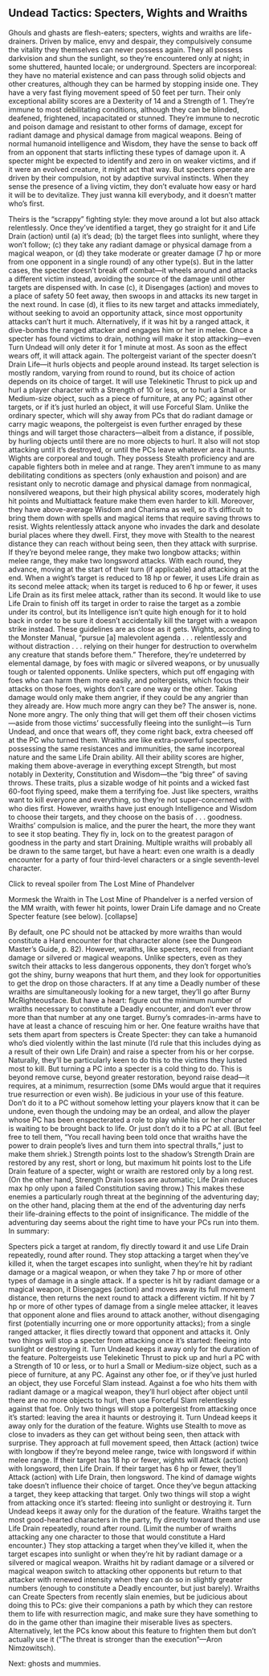 ## Undead Tactics: Specters, Wights and Wraiths

Ghouls and ghasts are flesh-eaters; specters, wights and wraiths are life-drainers. Driven by malice, envy and despair, they compulsively consume the vitality they themselves can never possess again. They all possess darkvision and shun the sunlight, so they’re encountered only at night; in some shuttered, haunted locale; or underground.
Specters are incorporeal: they have no material existence and can pass through solid objects and other creatures, although they can be harmed by stopping inside one. They have a very fast flying movement speed of 50 feet per turn. Their only exceptional ability scores are a Dexterity of 14 and a Strength of 1. They’re immune to most debilitating conditions, although they can be blinded, deafened, frightened, incapacitated or stunned. They’re immune to necrotic and poison damage and resistant to other forms of damage, except for radiant damage and physical damage from magical weapons. Being of normal humanoid intelligence and Wisdom, they have the sense to back off from an opponent that starts inflicting these types of damage upon it.
A specter might be expected to identify and zero in on weaker victims, and if it were an evolved creature, it might act that way. But specters operate are driven by their compulsion, not by adaptive survival instincts. When they sense the presence of a living victim, they don’t evaluate how easy or hard it will be to devitalize. They just wanna kill everybody, and it doesn’t matter who’s first.

Theirs is the “scrappy” fighting style: they move around a lot but also attack relentlessly. Once they’ve identified a target, they go straight for it and Life Drain (action) until (a) it’s dead; (b) the target flees into sunlight, where they won’t follow; (c) they take any radiant damage or physical damage from a magical weapon, or (d) they take moderate or greater damage (7 hp or more from one opponent in a single round) of any other type(s). But in the latter cases, the specter doesn’t break off combat—it wheels around and attacks a different victim instead, avoiding the source of the damage until other targets are dispensed with. In case (c), it Disengages (action) and moves to a place of safety 50 feet away, then swoops in and attacks its new target in the next round. In case (d), it flies to its new target and attacks immediately, without seeking to avoid an opportunity attack, since most opportunity attacks can’t hurt it much. Alternatively, if it was hit by a ranged attack, it dive-bombs the ranged attacker and engages him or her in melee. Once a specter has found victims to drain, nothing will make it stop attacking—even Turn Undead will only deter it for 1 minute at most. As soon as the effect wears off, it will attack again.
The poltergeist variant of the specter doesn’t Drain Life—it hurls objects and people around instead. Its target selection is mostly random, varying from round to round, but its choice of action depends on its choice of target. It will use Telekinetic Thrust to pick up and hurl a player character with a Strength of 10 or less, or to hurl a Small or Medium-size object, such as a piece of furniture, at any PC; against other targets, or if it’s just hurled an object, it will use Forceful Slam. Unlike the ordinary specter, which will shy away from PCs that do radiant damage or carry magic weapons, the poltergeist is even further enraged by these things and will target those characters—albeit from a distance, if possible, by hurling objects until there are no more objects to hurl. It also will not stop attacking until it’s destroyed, or until the PCs leave whatever area it haunts.
Wights are corporeal and tough. They possess Stealth proficiency and are capable fighters both in melee and at range. They aren’t immune to as many debilitating conditions as specters (only exhaustion and poison) and are resistant only to necrotic damage and physical damage from nonmagical, nonsilvered weapons, but their high physical ability scores, moderately high hit points and Multiattack feature make them even harder to kill. Moreover, they have above-average Wisdom and Charisma as well, so it’s difficult to bring them down with spells and magical items that require saving throws to resist.
Wights relentlessly attack anyone who invades the dark and desolate burial places where they dwell. First, they move with Stealth to the nearest distance they can reach without being seen, then they attack with surprise. If they’re beyond melee range, they make two longbow attacks; within melee range, they make two longsword attacks. With each round, they advance, moving at the start of their turn (if applicable) and attacking at the end. When a wight’s target is reduced to 18 hp or fewer, it uses Life drain as its second melee attack; when its target is reduced to 6 hp or fewer, it uses Life Drain as its first melee attack, rather than its second. It would like to use Life Drain to finish off its target in order to raise the target as a zombie under its control, but its Intelligence isn’t quite high enough for it to hold back in order to be sure it doesn’t accidentally kill the target with a weapon strike instead. These guidelines are as close as it gets.
Wights, according to the Monster Manual, “pursue [a] malevolent agenda . . . relentlessly and without distraction . . . relying on their hunger for destruction to overwhelm any creature that stands before them.” Therefore, they’re undeterred by elemental damage, by foes with magic or silvered weapons, or by unusually tough or talented opponents. Unlike specters, which put off engaging with foes who can harm them more easily, and poltergeists, which focus their attacks on those foes, wights don’t care one way or the other. Taking damage would only make them angrier, if they could be any angrier than they already are. How much more angry can they be? The answer is, none. None more angry. The only thing that will get them off their chosen victims—aside from those victims’ successfully fleeing into the sunlight—is Turn Undead, and once that wears off, they come right back, extra cheesed off at the PC who turned them.
Wraiths are like extra-powerful specters, possessing the same resistances and immunities, the same incorporeal nature and the same Life Drain ability. All their ability scores are higher, making them above-average in everything except Strength, but most notably in Dexterity, Constitution and Wisdom—the “big three” of saving throws. These traits, plus a sizable wodge of hit points and a wicked fast 60-foot flying speed, make them a terrifying foe.
Just like specters, wraiths want to kill everyone and everything, so they’re not super-concerned with who dies first. However, wraiths have just enough Intelligence and Wisdom to choose their targets, and they choose on the basis of . . . goodness. Wraiths’ compulsion is malice, and the purer the heart, the more they want to see it stop beating. They fly in, lock on to the greatest paragon of goodness in the party and start Draining. Multiple wraiths will probably all be drawn to the same target, but have a heart: even one wraith is a deadly encounter for a party of four third-level characters or a single seventh-level character.


Click to reveal spoiler from The Lost Mine of Phandelver


Mormesk the Wraith in The Lost Mine of Phandelver is a nerfed version of the MM wraith, with fewer hit points, lower Drain Life damage and no Create Specter feature (see below).
[collapse]


By default, one PC should not be attacked by more wraiths than would constitute a Hard encounter for that character alone (see the Dungeon Master’s Guide, p. 82). However, wraiths, like specters, recoil from radiant damage or silvered or magical weapons. Unlike specters, even as they switch their attacks to less dangerous opponents, they don’t forget who’s got the shiny, burny weapons that hurt them, and they look for opportunities to get the drop on those characters. If at any time a Deadly number of these wraiths are simultaneously looking for a new target, they’ll go after Burny McRighteousface. But have a heart: figure out the minimum number of wraiths necessary to constitute a Deadly encounter, and don’t ever throw more than that number at any one target. Burny’s comrades-in-arms have to have at least a chance of rescuing him or her.
One feature wraiths have that sets them apart from specters is Create Specter: they can take a humanoid who’s died violently within the last minute (I’d rule that this includes dying as a result of their own Life Drain) and raise a specter from his or her corpse. Naturally, they’ll be particularly keen to do this to the victims they lusted most to kill. But turning a PC into a specter is a cold thing to do. This is beyond remove curse, beyond greater restoration, beyond raise dead—it requires, at a minimum, resurrection (some DMs would argue that it requires true resurrection or even wish). Be judicious in your use of this feature. Don’t do it to a PC without somehow letting your players know that it can be undone, even though the undoing may be an ordeal, and allow the player whose PC has been enspecterated a role to play while his or her character is waiting to be brought back to life. Or just don’t do it to a PC at all. (But feel free to tell them, “You recall having been told once that wraiths have the power to drain people’s lives and turn them into spectral thralls,” just to make them shriek.)
Strength points lost to the shadow’s Strength Drain are restored by any rest, short or long, but maximum hit points lost to the Life Drain feature of a specter, wight or wraith are restored only by a long rest. (On the other hand, Strength Drain losses are automatic; Life Drain reduces max hp only upon a failed Constitution saving throw.) This makes these enemies a particularly rough threat at the beginning of the adventuring day; on the other hand, placing them at the end of the adventuring day nerfs their life-draining effects to the point of insignificance. The middle of the adventuring day seems about the right time to have your PCs run into them.
In summary:

Specters pick a target at random, fly directly toward it and use Life Drain repeatedly, round after round. They stop attacking a target when they’ve killed it, when the target escapes into sunlight, when they’re hit by radiant damage or a magical weapon, or when they take 7 hp or more of other types of damage in a single attack.
If a specter is hit by radiant damage or a magical weapon, it Disengages (action) and moves away its full movement distance, then returns the next round to attack a different victim.
If hit by 7 hp or more of other types of damage from a single melee attacker, it leaves that opponent alone and flies around to attack another, without disengaging first (potentially incurring one or more opportunity attacks); from a single ranged attacker, it flies directly toward that opponent and attacks it.
Only two things will stop a specter from attacking once it’s started: fleeing into sunlight or destroying it. Turn Undead keeps it away only for the duration of the feature.
Poltergeists use Telekinetic Thrust to pick up and hurl a PC with a Strength of 10 or less, or to hurl a Small or Medium-size object, such as a piece of furniture, at any PC.
Against any other foe, or if they’ve just hurled an object, they use Forceful Slam instead.
Against a foe who hits them with radiant damage or a magical weapon, they’ll hurl object after object until there are no more objects to hurl, then use Forceful Slam relentlessly against that foe.
Only two things will stop a poltergeist from attacking once it’s started: leaving the area it haunts or destroying it. Turn Undead keeps it away only for the duration of the feature.
Wights use Stealth to move as close to invaders as they can get without being seen, then attack with surprise. They approach at full movement speed, then Attack (action) twice with longbow if they’re beyond melee range, twice with longsword if within melee range.
If their target has 18 hp or fewer, wights will Attack (action) with longsword, then Life Drain. If their target has 6 hp or fewer, they’ll Attack (action) with Life Drain, then longsword.
The kind of damage wights take doesn’t influence their choice of target. Once they’ve begun attacking a target, they keep attacking that target.
Only two things will stop a wight from attacking once it’s started: fleeing into sunlight or destroying it. Turn Undead keeps it away only for the duration of the feature.
Wraiths target the most good-hearted characters in the party, fly directly toward them and use Life Drain repeatedly, round after round. (Limit the number of wraiths attacking any one character to those that would constitute a Hard encounter.) They stop attacking a target when they’ve killed it, when the target escapes into sunlight or when they’re hit by radiant damage or a silvered or magical weapon.
Wraiths hit by radiant damage or a silvered or magical weapon switch to attacking other opponents but return to that attacker with renewed intensity when they can do so in slightly greater numbers (enough to constitute a Deadly encounter, but just barely).
Wraiths can Create Specters from recently slain enemies, but be judicious about doing this to PCs: give their companions a path by which they can restore them to life with resurrection magic, and make sure they have something to do in the game other than imagine their miserable lives as specters. Alternatively, let the PCs know about this feature to frighten them but don’t actually use it (“The threat is stronger than the execution”—Aron Nimzowitsch).

Next: ghosts and mummies.

